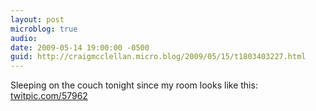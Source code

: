 ```yaml
---
layout: post
microblog: true
audio: 
date: 2009-05-14 19:00:00 -0500
guid: http://craigmcclellan.micro.blog/2009/05/15/t1803403227.html
---
```

Sleeping on the couch tonight since my room looks like this: [twitpic.com/57962](http://twitpic.com/57962)
